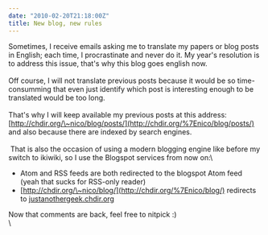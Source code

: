 ```yaml
---
date: "2010-02-20T21:18:00Z"
title: New blog, new rules
---
```


Sometimes, I receive emails asking me to translate my papers or blog
posts in English; each time, I procrastinate and never do it. My year's
resolution is to address this issue, that's why this blog goes english
now.\
\
Off course, I will not translate previous posts because it would be so
time-consumming that even just identify which post is interesting enough
to be translated would be too long.\
\
That's why I will keep available my previous posts at this address:
[http://chdir.org/\~nico/blog/posts/](http://chdir.org/%7Enico/blog/posts/)
and also because there are indexed by search engines.\
\
 That is also the occasion of using a modern blogging engine like before
my switch to ikiwiki, so I use the Blogspot services from now on:\
-   Atom and RSS feeds are both redirected to the blogspot Atom feed
    (yeah that sucks for RSS-only reader)
-   [http://chdir.org/\~nico/blog/](http://chdir.org/%7Enico/blog/)
    redirects to
    [justanothergeek.chdir.org](http://justanothergeek.chdir.org/%20)

Now that comments are back, feel free to nitpick :)\
\

